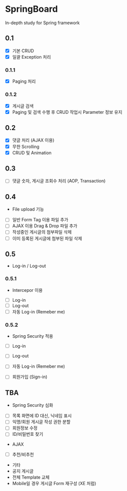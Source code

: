 # SpringBoard
In-depth study for Spring framework

## 0.1
- [X] 기본 CRUD
- [X] 일괄 Exception 처리

### 0.1.1
- [X] Paging 처리

### 0.1.2
- [X] 게시글 검색
- [X] Paging 및 검색 수행 후 CRUD 작업시 Parameter 정보 유지

## 0.2
- [X] 댓글 처리 (AJAX 이용)
 - [X] 무한 Scrolling
 - [X] CRUD 및 Animation

## 0.3
- [ ] 댓글 숫자, 게시글 조회수 처리 (AOP, Transaction)

## 0.4
- File upload 기능
 - [ ] 일반 Form Tag 이용 파일 추가
 - [ ] AJAX 이용 Drag & Drop 파일 추가
 - [ ] 작성중인 게시글의 첨부파일 삭제
 - [ ] 이미 등록된 게시글에 첨부된 파일 삭제

## 0.5
- Log-in / Log-out

### 0.5.1
- Intercepor 이용
 - [ ] Log-in
 - [ ] Log-out
 - [ ] 자동 Log-in (Remeber me)

### 0.5.2
- Spring Security 적용
 - [ ] Log-in
 - [ ] Log-out
 - [ ] 자동 Log-in (Remeber me)
 - [ ] 회원가입 (Sign-in)


## TBA
- Spring Security 심화
 - [ ] 목록 화면에 ID 대신, 닉네임 표시
 - [ ] 익명/회원 게시글 작성 권한 분할
 - [ ] 회원정보 수정
 - [ ] ID/비밀번호 찾기

- AJAX
 - [ ] 추천/비추천
 
- 기타
 - 공지 게시글
 - 전체 Template 교체
 - Mobile일 경우 게시글 Form 재구성 (XE 처럼)
